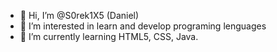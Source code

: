 - 👋 Hi, I’m @S0rek1X5 (Daniel)
- 👀 I’m interested in learn and develop programing lenguages
- 🌱 I’m currently learning HTML5, CSS, Java.
